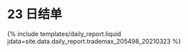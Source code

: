 # 23 日结单

{% include  templates/daily_report.liquid jdata=site.data.daily_report.trademax_205498_20210323 %}